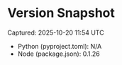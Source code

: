 # Version Snapshot

Captured: 2025-10-20 11:54 UTC

- Python (pyproject.toml): N/A
- Node (package.json):    0.1.26
